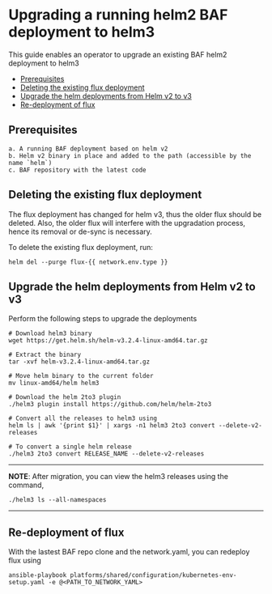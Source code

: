 [//]: # (##############################################################################################)
[//]: # (Copyright Accenture. All Rights Reserved.)
[//]: # (SPDX-License-Identifier: Apache-2.0)
[//]: # (##############################################################################################)

<a name = "upgrading-2to3"></a>
# Upgrading a running helm2 BAF deployment to helm3
This guide enables an operator to upgrade an existing BAF helm2 deployment to helm3

- [Prerequisites](#prerequisites)
- [Deleting the existing flux deployment](#delete_flux)
- [Upgrade the helm deployments from Helm v2 to v3](#upgrade2to3)
- [Re-deployment of flux](#redeploy)

<a name = "prerequisites"></a>
## Prerequisites  
    a. A running BAF deployment based on helm v2
    b. Helm v2 binary in place and added to the path (accessible by the name `helm`)
    c. BAF repository with the latest code

<a name = "delete_flux"></a>
## Deleting the existing flux deployment
The flux deployment has changed for helm v3, thus the older flux should be deleted.
Also, the older flux will interfere with the upgradation process, hence its removal or de-sync is necessary. 

To delete the existing flux deployment, run:  

    helm del --purge flux-{{ network.env.type }}

<a name = "upgrade2to3"></a>
## Upgrade the helm deployments from Helm v2 to v3
Perform the following steps to upgrade the deployments

    # Download helm3 binary
    wget https://get.helm.sh/helm-v3.2.4-linux-amd64.tar.gz
    
    # Extract the binary
    tar -xvf helm-v3.2.4-linux-amd64.tar.gz
    
    # Move helm binary to the current folder
    mv linux-amd64/helm helm3

    # Download the helm 2to3 plugin
    ./helm3 plugin install https://github.com/helm/helm-2to3

    # Convert all the releases to helm3 using
    helm ls | awk '{print $1}' | xargs -n1 helm3 2to3 convert --delete-v2-releases

    # To convert a single helm release
    ./helm3 2to3 convert RELEASE_NAME --delete-v2-releases

---
**NOTE**: After migration, you can view the helm3 releases using the command, 

    ./helm3 ls --all-namespaces
---

<a name = "redeploy"></a>
## Re-deployment of flux
With the lastest BAF repo clone and the network.yaml, you can redeploy flux using

    ansible-playbook platforms/shared/configuration/kubernetes-env-setup.yaml -e @<PATH_TO_NETWORK_YAML>
